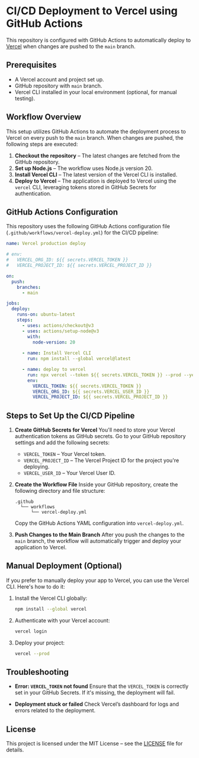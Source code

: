 # CI/CD Deployment to Vercel using GitHub Actions

This repository is configured with GitHub Actions to automatically deploy to [Vercel](https://vercel.com/) when changes are pushed to the `main` branch.

## Prerequisites

* A Vercel account and project set up.
* GitHub repository with `main` branch.
* Vercel CLI installed in your local environment (optional, for manual testing).

## Workflow Overview

This setup utilizes GitHub Actions to automate the deployment process to Vercel on every push to the `main` branch. When changes are pushed, the following steps are executed:

1. **Checkout the repository** – The latest changes are fetched from the GitHub repository.
2. **Set up Node.js** – The workflow uses Node.js version 20.
3. **Install Vercel CLI** – The latest version of the Vercel CLI is installed.
4. **Deploy to Vercel** – The application is deployed to Vercel using the `vercel` CLI, leveraging tokens stored in GitHub Secrets for authentication.

## GitHub Actions Configuration

This repository uses the following GitHub Actions configuration file (`.github/workflows/vercel-deploy.yml`) for the CI/CD pipeline:

```yaml
name: Vercel production deploy

# env:
#   VERCEL_ORG_ID: ${{ secrets.VERCEL_TOKEN }}
#   VERCEL_PROJECT_ID: ${{ secrets.VERCEL_PROJECT_ID }}

on:
  push:
    branches:
      - main

jobs:
  deploy:
    runs-on: ubuntu-latest
    steps:
      - uses: actions/checkout@v3
      - uses: actions/setup-node@v3
        with:
          node-version: 20
      
      - name: Install Vercel CLI
        run: npm install --global vercel@latest

      - name: deploy to vercel
        run: npx vercel --token ${{ secrets.VERCEL_TOKEN }} --prod --yes
        env: 
          VERCEL_TOKEN: ${{ secrets.VERCEL_TOKEN }}
          VERCEL_ORG_ID: ${{ secrets.VERCEL_USER_ID }}
          VERCEL_PROJECT_ID: ${{ secrets.VERCEL_PROJECT_ID }}
```

## Steps to Set Up the CI/CD Pipeline

1. **Create GitHub Secrets for Vercel**
   You'll need to store your Vercel authentication tokens as GitHub secrets. Go to your GitHub repository settings and add the following secrets:

   * `VERCEL_TOKEN` – Your Vercel token.
   * `VERCEL_PROJECT_ID` – The Vercel Project ID for the project you're deploying.
   * `VERCEL_USER_ID` – Your Vercel User ID.

2. **Create the Workflow File**
   Inside your GitHub repository, create the following directory and file structure:

   ```
   .github
     └── workflows
         └── vercel-deploy.yml
   ```

   Copy the GitHub Actions YAML configuration into `vercel-deploy.yml`.

3. **Push Changes to the Main Branch**
   After you push the changes to the `main` branch, the workflow will automatically trigger and deploy your application to Vercel.

## Manual Deployment (Optional)

If you prefer to manually deploy your app to Vercel, you can use the Vercel CLI. Here's how to do it:

1. Install the Vercel CLI globally:

   ```bash
   npm install --global vercel
   ```

2. Authenticate with your Vercel account:

   ```bash
   vercel login
   ```

3. Deploy your project:

   ```bash
   vercel --prod
   ```

## Troubleshooting

* **Error: `VERCEL_TOKEN` not found**
  Ensure that the `VERCEL_TOKEN` is correctly set in your GitHub Secrets. If it's missing, the deployment will fail.

* **Deployment stuck or failed**
  Check Vercel’s dashboard for logs and errors related to the deployment.

## License

This project is licensed under the MIT License – see the [LICENSE](LICENSE) file for details.